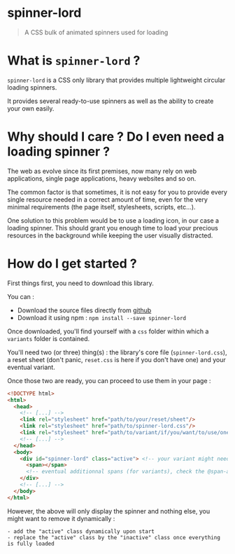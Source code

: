 # spinner-lord
>  A CSS bulk of animated spinners used for loading



# What is `spinner-lord` ?

`spinner-lord` is a CSS only library that provides multiple lightweight circular loading spinners.

It provides several ready-to-use spinners as well as the ability to create your own easily.

# Why should I care ? Do I even need a loading spinner ?

The web as evolve since its first premises, now many rely on web applications, single page applications, heavy websites and so on.

The common factor is that sometimes, it is not easy for you to provide every single resource needed in a correct amount of time, even for the very minimal requirements (the page itself, stylesheets, scripts, etc...).

One solution to this problem would be to use a loading icon, in our case a loading spinner. This should grant you enough time to load your precious resources in the background while keeping the user visually distracted.

# How do I get started ?

First things first, you need to download this library.

You can :

* Download the source files directly from [github](https://github.com/Voltra/spinner-lord)
* Download it using npm : `npm install --save spinner-lord`



Once downloaded, you'll find yourself with a `css` folder within which a `variants` folder is contained.

You'll need two (or three) thing(s) : the library's core file (`spinner-lord.css`), a reset sheet (don't panic, `reset.css` is here if you don't have one) and your eventual variant.



Once those two are ready, you can proceed to use them in your page :

```html
<!DOCTYPE html>
<html>
  <head>
    <!-- [...] -->
    <link rel="stylesheet" href="path/to/your/reset/sheet"/>
    <link rel="stylesheet" href="path/to/spinner-lord.css"/>
    <link rel="stylesheet" href="path/to/variant/if/you/want/to/use/one.css"/>
    <!-- [...] -->
  </head>
  <body>
    <div id="spinner-lord" class="active"> <!-- your variant might need a class here -->
      <span></span>
      <!-- eventual additionnal spans (for variants), check the @span-amount in your variant's stylesheet -->
    </div>
    <!-- [...] -->
  </body>
</html>
```



However, the above will only display the spinner and nothing else, you might want to remove it dynamically :

```
- add the "active" class dynamically upon start
- replace the "active" class by the "inactive" class once everything is fully loaded
```



